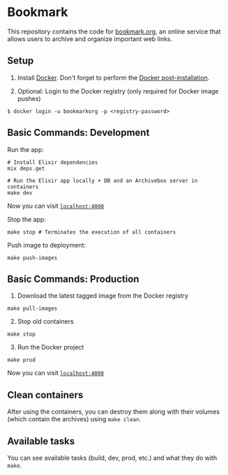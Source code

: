 # Bookmark

This repository contains the code for [bookmark.org](https://bookmark.org/), an online service that allows users to archive and organize important web links.

## Setup

1. Install [Docker](https://docs.docker.com/engine/install/). Don't forget to perform the [Docker post-installation](https://docs.docker.com/engine/install/linux-postinstall/).

2. Optional: Login to the Docker registry (only required for Docker image pushes)

```
$ docker login -u bookmarkorg -p <registry-password>
```

## Basic Commands: Development

Run the app:

```
# Install Elixir dependencies
mix deps.get

# Run the Elixir app locally + DB and an Archivebox server in containers
make dev
```

Now you can visit [`localhost:4000`](http://localhost:4000) 

Stop the app:

```
make stop # Terminates the execution of all containers
```

Push image to deployment:

```
make push-images
```

## Basic Commands: Production

1. Download the latest tagged image from the Docker registry

```
make pull-images
```

2. Stop old containers

```
make stop
```

3. Run the Docker project

```
make prod
```


Now you can visit [`localhost:4000`](http://localhost:4000)

## Clean containers

After using the containers, you can destroy them along with their volumes (which contain the archives) using `make clean`.

## Available tasks

You can see available tasks (build, dev, prod, etc.) and what they do with `make`.